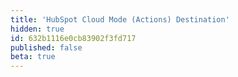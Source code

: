 ```yaml
---
title: 'HubSpot Cloud Mode (Actions) Destination'
hidden: true
id: 632b1116e0cb83902f3fd717
published: false
beta: true
---
```

